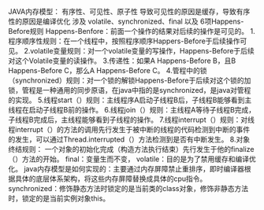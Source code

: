 JAVA内存模型：
  有序性、可见性、原子性
  导致可见性的原因是缓存，导致有序性的原因是编译优化
  涉及 volatile、synchronized、final 以及 6项Happens-Before规则
  Happens-Benfore：前面一个操作的结果对后续的操作是可见的。
    1.程序顺序性规则：在一个线程中，按照程序顺序Happers-Before于后续操作可见。
    2.volatile变量规则：对一个volatile变量的写操作，Happens-Before于后续对这个Volatile变量的读操作。
    3.传递性：如果A Happens-Before B，且B Happens-Before C，那么A Happens-Before C。
    4.管程中的锁（synchronized）规则：对一个锁的解锁Happens-Before于后续对这个锁的加锁，管程是一种通用的同步原语，在java中指的是synchronized，是java对管程的实现。
    5.线程start（）规则：主线程序A启动子线程B后，子线程B能够看到主线程在启动子线程B前的操作。
    6.线程join（）规则：主线程A等待子线程B完成，子线程B完成后，主线程能够看到子线程的操作。
    7.线程interrupt（）规则：对线程interrupt（）的方法的调用先行发生于被中断的线程的代码检测到中断的事件的发生，可以通过Thread.interrupted（）方法检测到是否有中断发生。
    8.对象终结规则： 一个对象的初始化完成（构造方法执行结束）先行发生于他的finalize（）方法的开始。
    final：变量生而不变，
    volatile：目的是为了禁用缓存和编译优化。
  java内存模型是如何实现的：主要通过内存屏障禁止重排序，即时编译器根据具体的底层体系架构，将这些内存屏障替换成具体的cpu指令。
  synchronized：修饰静态方法时锁定的是当前类的class对象，修饰非静态方法时，锁定的是当前实例对象this。